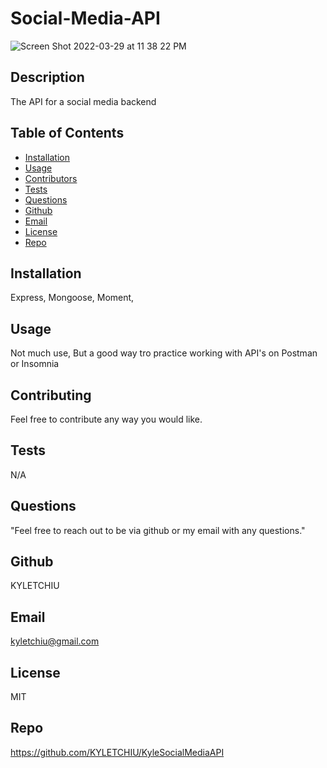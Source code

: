 # Social-Media-API

![Screen Shot 2022-03-29 at 11 38 22 PM](https://user-images.githubusercontent.com/92279620/160746720-f7dd78cd-5e44-4845-bed6-0effc774a46c.png)


## Description
The API for a social media backend

## Table of Contents
* [Installation](#Installation)
* [Usage](#Usage)
* [Contributors](#Contributors)
* [Tests](#Tests)
* [Questions](Questions)
* [Github](#Github)
* [Email](#Email)
* [License](#License)
* [Repo](#Repo)

## Installation
Express, Mongoose, Moment, 

## Usage
Not much use, But a good way tro practice working with API's on Postman or Insomnia
## Contributing
Feel free to contribute any way you would like.

## Tests
N/A

## Questions
"Feel free to reach out to be via github or my email with any questions."

## Github
KYLETCHIU

## Email
 kyletchiu@gmail.com


## License
 MIT 

## Repo
https://github.com/KYLETCHIU/KyleSocialMediaAPI
